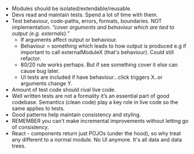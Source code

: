 - Modules should be isolated/extendable/reusable.
- Devs read and maintain tests. Spend a lot of time with them.
- Test behaviour, code-paths, errors, formats, boundaries. NOT implementation. <i>“cover arguments and behaviour which are tied to output (e.g. externals).”</i>
  - If arguments affect output or behaviour.
  - Behaviour = something which leads to how output is produced e.g if important to call externalModuleX (that's behaviour). Could still refactor.
  - 80/20 rule works perhaps. But if see something cover it else can cause bug later.
  - UI tests are included if have behaviour...click triggers X..or arguments change Y.
- Amount of test code should rival live code.
- Well written tests are not a formality it’s an essential part of good codebase. Semantics (clean code) play a key role in live code so the same applies to tests. 
- Good patterns help maintain consistency and styling.
- REMEMBER you can't make incremental improvements without letting go of consistency.
- React - components return just POJOs (under the hood), so why treat any different to a normal module. No UI anymore. It's all data and data trees.
